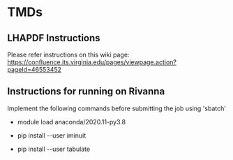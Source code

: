# TMDs

## LHAPDF Instructions

Please refer instructions on this wiki page: https://confluence.its.virginia.edu/pages/viewpage.action?pageId=46553452 


## Instructions for running on Rivanna

Implement the following commands before submitting the job using 'sbatch'

* module load anaconda/2020.11-py3.8

* pip install --user iminuit

* pip install --user tabulate

